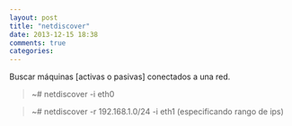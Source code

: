 ```yaml
---
layout: post
title: "netdiscover"
date: 2013-12-15 18:38
comments: true
categories: 
---
```

Buscar máquinas [activas o pasivas] conectados  a una red.

>~# netdiscover -i eth0

>~# netdiscover -r 192.168.1.0/24 -i eth1 (especificando rango de ips)

